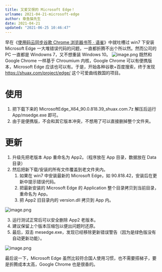 ```yaml
---
title: 又爱又恨的 Microsoft Edge！
urlname: 2021-04-21-microsoft-edge
author: 章鱼猫先生
date: 2021-04-21
updated: "2021-06-25 10:46:47"
---
```


早在《[使用码云同步谷歌 Chrome 浏览器书签 · 语雀](https://www.yuque.com/shenweiyan/cookbook/chrome-bookmark-sync)》中就吐槽过 win7 下安装 Microsoft Edge 一大堆错误代码的问题，一直都折腾不出个所以然。然而公司的 PC 一直都是 Windowns 7，又不想重装 Windows 10。
![image.png](https://shub-1251708715.cos.ap-guangzhou.myqcloud.com/elog-cookbook-img/FgOzpaaBeNVDx6t5iibxFZ33IdOo.png)
既然和 Google Chrome 一样基于 Chroumium 内核，Google Chrome 可以有便携版本，Microsoft Edge 应该也可以有。于是，开始各种谷歌+百度搜索，终于发现 <https://shuax.com/project/edge/> 这个可爱曲线救国的项目。

# 使用

1.  把下载下来的 MicrosoftEdge_X64_90.0.818.39_shuax.com.7z 解压后运行 App/msedge.exe 即可。
2.  由于是便携版，不会和其它版本冲突，不想用了可以直接删掉整个文件夹。

# 更新

1.  升级先把老版本 App 重命名为 App2。（程序放在 App 目录，数据放在 Data 目录）
2.  然后把新下载/安装的所有文件覆盖到老文件夹内。
    1.  如果在 win7 中安装最新的 Microsoft Edge，如 90.818.42，安装后在更新中提示错误代码。
    2.  把最新安装的 Microsoft Edge 的 Application 整个目录拷贝到当前目录，重命名为 App。
    3.  把 App2 旧目录内的 version.dll 拷贝到 App 内。

![image.png](https://shub-1251708715.cos.ap-guangzhou.myqcloud.com/elog-cookbook-img/Fkiv5jhaClVSKo72vrGS-JgrL_xe.png)

3.  运行测试正常后可以安全删除 App2 老版本。
4.  建议保留上个版本压缩包以便出问题时还原。
5.  最后，双击 mesedge.exe，发现已经移除更新错误警告（因为是绿色版没有自动更新功能）。

![image.png](https://shub-1251708715.cos.ap-guangzhou.myqcloud.com/elog-cookbook-img/FqTj3JRSbg5N-06rJG_5YqWvUkNN.png)

最后说一下，Microsoft Edge 虽然比较符合国人使用习惯，也不需要搭梯子，要是折腾成本太高，Google Chrome 也是很香的。

